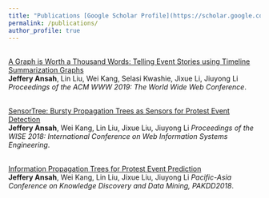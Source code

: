 ```yaml
---
title: "Publications [Google Scholar Profile](https://scholar.google.com/citations?user=qe9Hyo0AAAAJ&hl=en)"
permalink: /publications/
author_profile: true
---
```


<br>[A Graph is Worth a Thousand Words: Telling Event Stories using Timeline Summarization Graphs](https://jefferyansah.github.io/publications/STORYGRAPH)
<br>
<b>Jeffery Ansah</b>, Lin  Liu, Wei  Kang, Selasi Kwashie, Jixue  Li, Jiuyong  Li
<i>Proceedings of the ACM WWW 2019: The World Wide Web Conference</i>.

 <br>[SensorTree: Bursty Propagation Trees as Sensors for Protest Event Detection](https://jefferyansah.github.io/publications/SENSORTREE)
<br>
<b>Jeffery Ansah</b>, Wei Kang, Lin Liu, Jixue Liu, Jiuyong Li
<i>Proceedings of the WISE 2018: International Conference on Web Information Systems Engineering</i>.

 <br>[Information Propagation Trees for Protest Event Prediction](https://jefferyansah.github.io/publications/PTREE)
<br>
<b>Jeffery Ansah</b>, Wei Kang, Lin Liu, Jixue Liu, Jiuyong Li
<i>Pacific-Asia Conference on Knowledge Discovery and Data Mining, PAKDD2018</i>.



